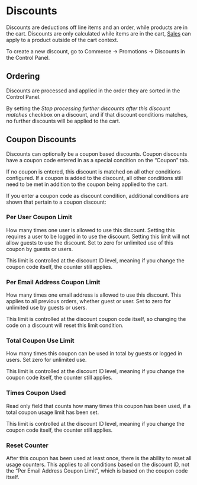 # Discounts

Discounts are deductions off line items and an order, while products are in the cart. Discounts are only calculated while items are in the cart, [Sales](sales.md) can apply to a product outside of the cart context.

To create a new discount, go to Commerce → Promotions → Discounts in the Control Panel.

## Ordering

Discounts are processed and applied in the order they are sorted in the Control Panel.

By setting the *Stop processing further discounts after this discount matches* checkbox on a discount, and if that discount conditions matches, no further discounts will be applied to the cart.

## Coupon Discounts

Discounts can optionally be a coupon based discounts. Coupon discounts have a coupon code entered in as a special condition on the “Coupon” tab.

If no coupon is entered, this discount is matched on all other conditions configured. If a coupon is added to the discount, all other conditions still need to be met in addition to the coupon being applied to the cart.

If you enter a coupon code as discount condition, additional conditions are shown that pertain to a coupon discount:

### Per User Coupon Limit

How many times one user is allowed to use this discount. Setting this requires a user to be logged in to use the discount. Setting this limit will not allow guests to use the discount. Set to zero for unlimited use of this coupon by guests or users.

This limit is controlled at the discount ID level, meaning if you change the coupon code itself, the counter still applies.

### Per Email Address Coupon Limit

How many times one email address is allowed to use this discount. This applies to all previous orders, whether guest or user. Set to zero for unlimited use by guests or users.

This limit is controlled at the discount coupon code itself, so changing the code on a discount will reset this limit condition.

### Total Coupon Use Limit

How many times this coupon can be used in total by guests or logged in users. Set zero for unlimited use.

This limit is controlled at the discount ID level, meaning if you change the coupon code itself, the counter still applies.

### Times Coupon Used
Read only field that counts how many times this coupon has been used, if a total coupon usage limit has been set.

This limit is controlled at the discount ID level, meaning if you change the coupon code itself, the counter still applies.

### Reset Counter
After this coupon has been used at least once, there is the ability to reset all usage counters. This applies to all conditions based on the discount ID, not the “Per Email Address Coupon Limit”, which is based on the coupon code itself.
